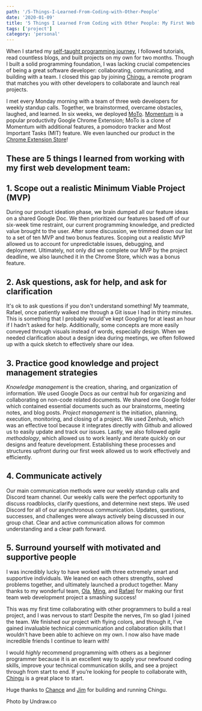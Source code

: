 ```yaml
---
path: '/5-Things-I-Learned-From-Coding-with-Other-People'
date: '2020-01-09'
title: '5 Things I Learned From Coding with Other People: My First Web Development Team Project'
tags: ['project']
category: 'personal'
---
```


When I started my [self-taught programming journey](https://github.com/sophi-li/OKRs-self-learning), I followed tutorials, read countless blogs, and built projects on my own for two months. Though I built a solid programming foundation, I was lacking crucial competencies of being a great software developer: collaborating, communicating, and building with a team. I closed this gap by joining [Chingu](https://chingu.io/), a remote program that matches you with other developers to collaborate and launch real projects.

I met every Monday morning with a team of three web developers for weekly standup calls. Together, we brainstormed, overcame obstacles, laughed, and learned. In six weeks, we deployed [MoTo](https://github.com/chingu-voyages/v13-toucans-team-03). [Momentum](http://momentumdash.com/) is a popular productivity Google Chrome Extension; MoTo is a clone of Momentum with additional features, a pomodoro tracker and Most Important Tasks (MIT) feature. We even launched our product in the [Chrome Extension Store](https://chrome.google.com/webstore/detail/moto/dphhdfamcpkbdkmjighbmocgpfpmnkbh?hl=en&gl=US)!

## These are 5 things I learned from working with my first web development team:

## 1. Scope out a realistic Minimum Viable Project (MVP)

During our product ideation phase, we brain dumped all our feature ideas on a shared Google Doc. We then prioritized our features based off of our six-week time restraint, our current programming knowledge, and predicted value brought to the user. After some discussion, we trimmed down our list to a set of ten MVP and two bonus features. Scoping out a realistic MVP allowed us to account for unpredictable issues, debugging, and deployment. Ultimately, not only did we complete our MVP by the project deadline, we also launched it in the Chrome Store, which was a bonus feature.

## 2. Ask questions, ask for help, and ask for clarification

It's ok to ask questions if you don't understand something! My teammate, Rafael, once patiently walked me through a Git issue I had in thirty minutes. This is something that I probably would've kept Googling for at least an hour if I hadn't asked for help. Additionally, some concepts are more easily conveyed through visuals instead of words, especially design. When we needed clarification about a design idea during meetings, we often followed up with a quick sketch to effectively share our idea.

## 3. Practice good knowledge and project management strategies

_Knowledge management_ is the creation, sharing, and organization of information. We used Google Docs as our central hub for organizing and collaborating on non-code related documents. We shared one Google folder which contained essential documents such as our brainstorms, meeting notes, and blog posts. _Project management_ is the initiation, planning, execution, monitoring, and closing of a project. We used Zenhub, which was an effective tool because it integrates directly with Github and allowed us to easily update and track our issues. Lastly, we also followed _agile methodology_, which allowed us to work leanly and iterate quickly on our designs and feature development. Establishing these processes and structures upfront during our first week allowed us to work effectively and efficiently.

## 4. Communicate actively

Our main communication methods were our weekly standup calls and Discord team channel. Our weekly calls were the perfect opportunity to discuss roadblocks, clarify questions, and determine next steps. We used Discord for all of our asynchronous communication. Updates, questions, successes, and challenges were always actively being discussed in our group chat. Clear and active communication allows for common understanding and a clear path forward.

## 5. Surround yourself with motivated and supportive people

I was incredibly lucky to have worked with three extremely smart and supportive individuals. We leaned on each others strengths, solved problems together, and ultimately launched a product together. Many thanks to my wonderful team, [Ola](https://medium.com/@zaynaibg), [Ming](https://medium.com/@mingyong), and [Rafael](https://medium.com/@rafaelDavisH) for making our first team web development project a smashing success!

This was my first time collaborating with other programmers to build a real project, and I was nervous to start! Despite the nerves, I’m so glad I joined the team. We finished our project with flying colors, and through it, I’ve gained invaluable technical communication and collaboration skills that I wouldn’t have been able to achieve on my own. I now also have made incredible friends I continue to learn with!

I would _highly_ recommend programming with others as a beginner programmer because it is an excellent way to apply your newfound coding skills, improve your technical communication skills, and see a project through from start to end. If you’re looking for people to collaborate with, [Chingu](https://chingu.io/) is a great place to start.

Huge thanks to [Chance](https://medium.com/@tropicalchancer) and [Jim](https://twitter.com/jd_medlock) for building and running Chingu.

<figcaption>Photo by Undraw.co</figcaption>
